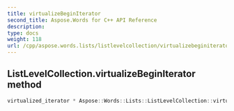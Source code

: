 ```yaml
---
title: virtualizeBeginIterator
second_title: Aspose.Words for C++ API Reference
description: 
type: docs
weight: 118
url: /cpp/aspose.words.lists/listlevelcollection/virtualizebeginiterator/
---
```

## ListLevelCollection.virtualizeBeginIterator method




```cpp
virtualized_iterator * Aspose::Words::Lists::ListLevelCollection::virtualizeBeginIterator() override
```

